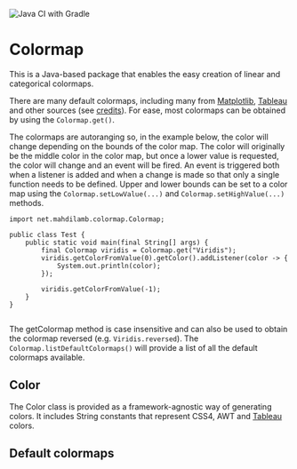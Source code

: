 ![Java CI with Gradle](https://github.com/mahdilamb/colormap/workflows/Java%20CI%20with%20Gradle/badge.svg)

# Colormap
This is a Java-based package that enables the easy creation of linear and categorical colormaps. 

There are many default colormaps, including many from [Matplotlib](https://matplotlib.org/), [Tableau](https://www.tableau.com/) and other sources (see [credits](#credits)).
For ease, most colormaps can be obtained by using the `Colormap.get()`.

The colormaps are autoranging so, in the example below, the color will change depending on the bounds of the color map. The color will originally be the middle color in the color map, but once a lower value is requested, the color will change and an event will be fired. An event is triggered both when a listener is added and when a change is made so that only a single function needs to be defined.
Upper and lower bounds can be set to a color map using the `Colormap.setLowValue(...)`  and `Colormap.setHighValue(...)` methods. 

```
import net.mahdilamb.colormap.Colormap;

public class Test {
    public static void main(final String[] args) {
        final Colormap viridis = Colormap.get("Viridis");
        viridis.getColorFromValue(0).getColor().addListener(color -> {
            System.out.println(color);
        });

        viridis.getColorFromValue(-1);
    }
}


```

The getColormap method is case insensitive and can also be used to obtain the colormap reversed (e.g. `Viridis.reversed`). The `Colormap.listDefaultColormaps()` will provide a list of all the default colormaps available.

## Color
The Color class is provided as a framework-agnostic way of generating colors. It includes String constants that represent CSS4, AWT and [Tableau](https://www.tableau.com/) colors.

## Default colormaps